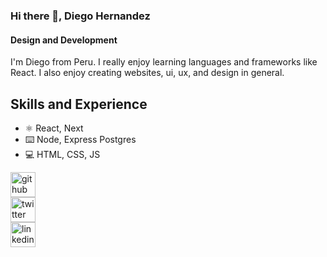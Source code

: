 ### Hi there 👋, Diego Hernandez
#### Design and Development

I'm Diego from Peru. I really enjoy learning languages and frameworks like React. I also enjoy creating websites, ui, ux, and design in general. 


## Skills and Experience
* ⚛ React, Next 
* ⌨️ Node, Express Postgres
* 💻 HTML, CSS, JS

[<img src='https://cdn.jsdelivr.net/npm/simple-icons@3.0.1/icons/github.svg' alt='github' height='40'>](https://github.com/DiegoHrz)  
[<img src='https://cdn.jsdelivr.net/npm/simple-icons@3.0.1/icons/twitter.svg' alt='twitter' height='40'>](https://twitter.com)  
[<img src='https://cdn.jsdelivr.net/npm/simple-icons@3.0.1/icons/linkedin.svg' alt='linkedin' height='40'>](https://www.linkedin.com/in/diego-hern%C3%A1ndez/)  
